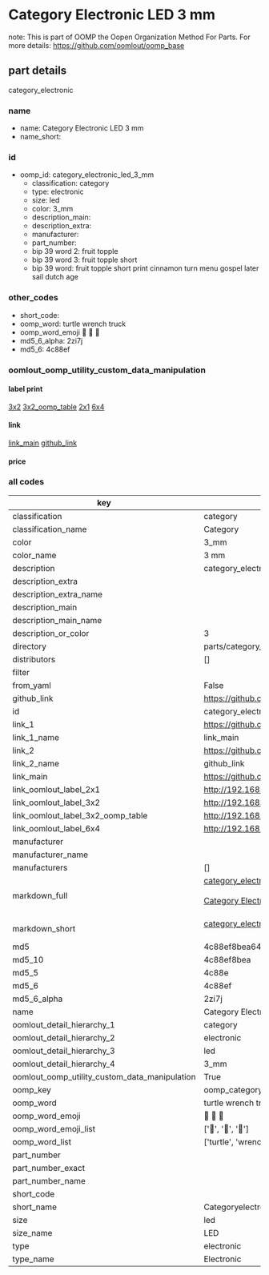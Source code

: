 # Category Electronic LED 3 mm  

note: This is part of OOMP the Oopen Organization Method For Parts. For more details: https://github.com/oomlout/oomp_base

##  part details



category_electronic

### name
* name: Category Electronic LED 3 mm
* name_short: 
### id
* oomp_id: category_electronic_led_3_mm
  * classification: category
  * type: electronic
  * size: led
  * color: 3_mm
  * description_main: 
  * description_extra: 
  * manufacturer: 
  * part_number: 
  * bip 39 word 2: fruit topple
  * bip 39 word 3: fruit topple short
  * bip 39 word: fruit topple short print cinnamon turn menu gospel later sail dutch age

### other_codes
* short_code: 
* oomp_word: turtle wrench truck
* oomp_word_emoji :turtle: :wrench: :truck:
* md5_6_alpha: 2zi7j
* md5_6: 4c88ef






### oomlout_oomp_utility_custom_data_manipulation
#### label print
[3x2](http://192.168.1.245:1112/?label=oomp%202zi7j)
[3x2_oomp_table](http://192.168.1.107:1112/?label=oomp%202zi7j)
[2x1](http://192.168.1.242:1112/?label=oomp%202zi7j)
[6x4](http://192.168.1.55:1112/?label=oomp%202zi7j)    

#### link

[link_main](https://github.com/oomlout/oomlout_oomp_current_version_messy/tree/main/parts/category_electronic_led_3_mm) [github_link](https://github.com/oomlout/oomlout_oomp_part_src/tree/main/parts/category_electronic_led_3_mm)                             

#### price







### all codes 
| key | value |  
| --- | --- |  
| classification | category |  
| classification_name | Category |  
| color | 3_mm |  
| color_name | 3 mm |  
| description | category_electronic |  
| description_extra |  |  
| description_extra_name |  |  
| description_main |  |  
| description_main_name |  |  
| description_or_color | 3  |  
| directory | parts/category_electronic_led_3_mm |  
| distributors | [] |  
| filter |  |  
| from_yaml | False |  
| github_link | https://github.com/oomlout/oomlout_oomp_part_src/tree/main/parts/category_electronic_led_3_mm |  
| id | category_electronic_led_3_mm |  
| link_1 | https://github.com/oomlout/oomlout_oomp_current_version_messy/tree/main/parts/category_electronic_led_3_mm |  
| link_1_name | link_main |  
| link_2 | https://github.com/oomlout/oomlout_oomp_part_src/tree/main/parts/category_electronic_led_3_mm |  
| link_2_name | github_link |  
| link_main | https://github.com/oomlout/oomlout_oomp_current_version_messy/tree/main/parts/category_electronic_led_3_mm |  
| link_oomlout_label_2x1 | http://192.168.1.242:1112/?label=oomp%202zi7j |  
| link_oomlout_label_3x2 | http://192.168.1.245:1112/?label=oomp%202zi7j |  
| link_oomlout_label_3x2_oomp_table | http://192.168.1.107:1112/?label=oomp%202zi7j |  
| link_oomlout_label_6x4 | http://192.168.1.55:1112/?label=oomp%202zi7j |  
| manufacturer |  |  
| manufacturer_name |  |  
| manufacturers | [] |  
| markdown_full | [category_electronic_led_3_mm](https://github.com/oomlout/oomlout_oomp_current_version_messy/tree/main/parts/category_electronic_led_3_mm)<br>[](https://github.com/oomlout/oomlout_oomp_current_version_messy/tree/main/parts/category_electronic_led_3_mm)<br>[Category Electronic Led 3 Mm](https://github.com/oomlout/oomlout_oomp_current_version_messy/tree/main/parts/category_electronic_led_3_mm)<br><br> |  
| markdown_short | [category_electronic_led_3_mm](https://github.com/oomlout/oomlout_oomp_current_version_messy/tree/main/parts/category_electronic_led_3_mm)<br><br> |  
| md5 | 4c88ef8bea64d167ab148aad8db94aee |  
| md5_10 | 4c88ef8bea |  
| md5_5 | 4c88e |  
| md5_6 | 4c88ef |  
| md5_6_alpha | 2zi7j |  
| name | Category Electronic LED 3 mm |  
| oomlout_detail_hierarchy_1 | category |  
| oomlout_detail_hierarchy_2 | electronic |  
| oomlout_detail_hierarchy_3 | led |  
| oomlout_detail_hierarchy_4 | 3_mm |  
| oomlout_oomp_utility_custom_data_manipulation | True |  
| oomp_key | oomp_category_electronic_led_3_mm |  
| oomp_word | turtle wrench truck |  
| oomp_word_emoji | :turtle: :wrench: :truck: |  
| oomp_word_emoji_list | [':turtle:', ':wrench:', ':truck:'] |  
| oomp_word_list | ['turtle', 'wrench', 'truck'] |  
| part_number |  |  
| part_number_exact |  |  
| part_number_name |  |  
| short_code |  |  
| short_name | Categoryelectronic |  
| size | led |  
| size_name | LED |  
| type | electronic |  
| type_name | Electronic |  
